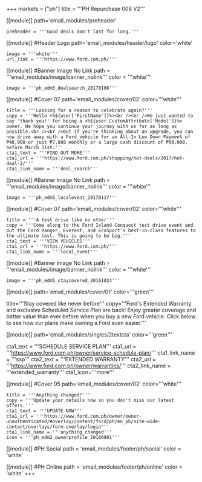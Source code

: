 +++
markets = ["ph"]
title = '''PH Repurchase 008 V2'''

[[module]]
path='email_modules/preheader'

	preheader = '''Good deals don't last for long.'''

[[module]] #Header Logo
path='email_modules/header/logo'
color='white'

	image = '''white'''
	url_link = '''https://www.ford.com.ph/'''

[[module]] #Banner Image No Link
path = '''email_modules/image/banner_nolink'''
color = '''white'''

	image = '''ph_edm5_dealsearch_20170106'''

[[module]] #Cover 07
path='email_modules/cover/02'
color='''white''' 

	title = '''Looking for a reason to celebrate again?'''
	copy = '''Hello <%${user['FirstName']}%><br /><br />We just wanted to say 'thank you!' for being a <%${user.CustomAttribute['Model']}%> owner. We hope you continue your journey with us for as long as possible.<br /><br />But if you're thinking about an upgrade, you can now drive away with a Ford vehicle for an All-In Low Down Payment of ₱48,000 or just ₱7,888 monthly or a large cash discount of ₱90,000, before March 31st.'''
	cta1_text = '''FIND OUT MORE'''
	cta1_url = '''https://www.ford.com.ph/shopping/hot-deals/2017/hot-deal-2/'''
	cta1_link_name = '''deal_search'''

[[module]] #Banner Image No Link
path = '''email_modules/image/banner_nolink'''
color = '''white'''

	image = '''ph_edm5_localevent_20170117'''

[[module]] #Cover 07
path='email_modules/cover/02'
color='''white''' 

	title = '''A test drive like no other'''
	copy = '''Come along to the Ford Island Conquest test drive event and put the Ford Ranger, Everest, and EcoSport’s best-in-class features to the ultimate test. This is going to be big.'''
	cta1_text = '''VIEW VEHICLES'''
	cta1_url = '''https://www.ford.com.ph/'''
	cta1_link_name = '''local_event'''

[[module]] #Banner Image No Link
path = '''email_modules/image/banner_nolink'''
color = '''white'''

	image = '''ph_edm5_staycovered_20161024'''

[[module]]
path='email_modules/cover/01'
color='''green'''

title='''Stay covered like never before'''
copy='''Ford's Extended Warranty and exclusive Scheduled Service Plan are back! Enjoy greater coverage and better value than ever before when you buy a new Ford vehicle. Click below to see how our plans make owning a Ford even easier.'''

[[module]]
path='email_modules/singles/2textcta'
color='''green'''

cta1_text = '''SCHEDULE SERVICE PLAN'''
cta1_url = '''https://www.ford.com.ph/owner/service-schedule-plan/'''
cta1_link_name = '''ssp'''
cta2_text = '''EXTENDED WARRANTY'''
cta2_url = '''https://www.ford.com.ph/owner/warranties/'''
cta2_link_name = '''extended_warranty'''
cta1_icon='''more'''

[[module]] #Cover 05
path='email_modules/cover/02'
color='''white'''

	title = '''Anything changed?'''
	copy = '''Update your details now so you don't miss our latest offers.'''
	cta1_text = '''UPDATE NOW'''
	cta1_url = '''https://www.ford.com.ph/owner/owner-unauthenticated/#overlay/content/ford/ph/en_ph/site-wide-content/overlays/form-overlay/login'''
	cta1_link_name = '''anything_changed'''
	icon = '''ph_edm2_ownerprofile_20160801'''

[[module]] #PH Social
path = 'email_modules/footer/ph/social'
color = 'white'

[[module]] #PH Online
path = 'email_modules/footer/ph/online'
color = 'white'
+++